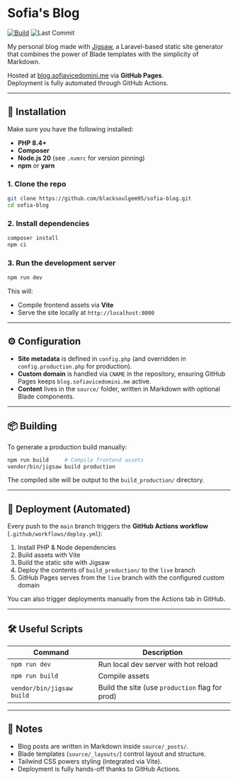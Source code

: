# Sofia's Blog

[![Build](https://github.com/blacksoulgem95/sofia-blog/actions/workflows/deploy.yml/badge.svg)](https://github.com/blacksoulgem95/sofia-blog/actions/workflows/deploy.yml)
![Last Commit](https://img.shields.io/github/last-commit/blacksoulgem95/sofia-blog/main)

My personal blog made with [Jigsaw](https://jigsaw.tighten.com/), a Laravel-based static site generator that combines the power of Blade templates with the simplicity of Markdown.

Hosted at [blog.sofiavicedomini.me](https://blog.sofiavicedomini.me) via **GitHub Pages**.  
Deployment is fully automated through GitHub Actions.

---

## 🚀 Installation

Make sure you have the following installed:

- **PHP 8.4+**
- **Composer**
- **Node.js 20** (see `.nvmrc` for version pinning)
- **npm** or **yarn**

### 1. Clone the repo
```bash
git clone https://github.com/blacksoulgem95/sofia-blog.git
cd sofia-blog
````

### 2. Install dependencies

```bash
composer install
npm ci
```

### 3. Run the development server

```bash
npm run dev
```

This will:

* Compile frontend assets via **Vite**
* Serve the site locally at `http://localhost:8000`

---

## ⚙️ Configuration

* **Site metadata** is defined in `config.php` (and overridden in `config.production.php` for production).
* **Custom domain** is handled via `CNAME` in the repository, ensuring GitHub Pages keeps `blog.sofiavicedomini.me` active.
* **Content** lives in the `source/` folder, written in Markdown with optional Blade components.

---

## 📦 Building

To generate a production build manually:

```bash
npm run build     # Compile frontend assets
vendor/bin/jigsaw build production
```

The compiled site will be output to the `build_production/` directory.

---

## 🤖 Deployment (Automated)

Every push to the `main` branch triggers the **GitHub Actions workflow** (`.github/workflows/deploy.yml`):

1. Install PHP & Node dependencies
2. Build assets with Vite
3. Build the static site with Jigsaw
4. Deploy the contents of `build_production/` to the `live` branch
5. GitHub Pages serves from the `live` branch with the configured custom domain

You can also trigger deployments manually from the Actions tab in GitHub.

---

## 🛠 Useful Scripts

| Command                   | Description                                     |
| ------------------------- |-------------------------------------------------|
| `npm run dev`             | Run local dev server with hot reload            |
| `npm run build`           | Compile assets                                  |
| `vendor/bin/jigsaw build` | Build the site (use `production` flag for prod) |

---

## 📖 Notes

* Blog posts are written in Markdown inside `source/_posts/`.
* Blade templates (`source/_layouts/`) control layout and structure.
* Tailwind CSS powers styling (integrated via Vite).
* Deployment is fully hands-off thanks to GitHub Actions.